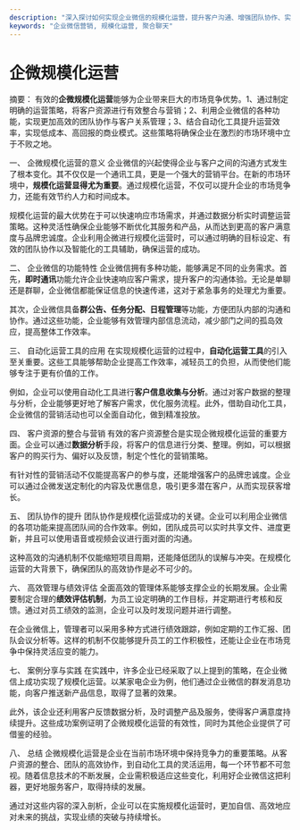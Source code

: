 ```yaml
---
description: "深入探讨如何实现企业微信的规模化运营，提升客户沟通、增强团队协作、实现高效管理的全方位策略。"
keywords: "企业微信营销, 规模化运营, 聚合聊天"
---
```

# 企微规模化运营

摘要： 
有效的**企微规模化运营**能够为企业带来巨大的市场竞争优势。1、通过制定明确的运营策略，将客户资源进行有效整合与营销；2、利用企业微信的各种功能，实现更加高效的团队协作与客户关系管理；3、结合自动化工具提升运营效率，实现低成本、高回报的商业模式。这些策略将确保企业在激烈的市场环境中立于不败之地。

一、 企微规模化运营的意义
企业微信的兴起使得企业与客户之间的沟通方式发生了根本变化。其不仅仅是一个通讯工具，更是一个强大的营销平台。在新的市场环境中，**规模化运营显得尤为重要**。通过规模化运营，不仅可以提升企业的市场竞争力，还能有效节约人力和时间成本。

规模化运营的最大优势在于可以快速响应市场需求，并通过数据分析实时调整运营策略。这种灵活性确保企业能够不断优化其服务和产品，从而达到更高的客户满意度与品牌忠诚度。企业利用企微进行规模化运营时，可以通过明确的目标设定、有效的团队协作以及智能化的工具辅助，确保运营的成功。

二、 企业微信的功能特性
企业微信拥有多种功能，能够满足不同的业务需求。首先，**即时通讯**功能允许企业快速响应客户需求，提升客户的沟通体验。无论是单聊还是群聊，企业微信都能保证信息的快速传递，这对于紧急事务的处理尤为重要。

其次，企业微信具备**群公告、任务分配、日程管理**等功能，方便团队内部的沟通和协作。通过这些功能，企业能够有效管理内部信息流动，减少部门之间的孤岛效应，提高整体工作效率。

三、 自动化运营工具的应用
在实现规模化运营的过程中，**自动化运营工具**的引入至关重要。这些工具能够帮助企业提高工作效率，减轻员工的负担，从而使他们能够专注于更有价值的工作。

例如，企业可以使用自动化工具进行**客户信息收集与分析**。通过对客户数据的整理与分析，企业能够更好地了解客户需求，优化服务流程。此外，借助自动化工具，企业微信的营销活动也可以全面自动化，做到精准投放。

四、 客户资源的整合与营销
有效的客户资源整合是实现企微规模化运营的重要方面。企业可以通过**数据分析**手段，将客户的信息进行分类、整理。例如，可以根据客户的购买行为、偏好以及反馈，制定个性化的营销策略。

有针对性的营销活动不仅能提高客户的参与度，还能增强客户的品牌忠诚度。企业可以通过企微发送定制化的内容及优惠信息，吸引更多潜在客户，从而实现获客增长。

五、 团队协作的提升
团队协作是规模化运营成功的关键。企业可以利用企业微信的各项功能来提高团队间的合作效率。例如，团队成员可以实时共享文件、进度更新，并且可以使用语音或视频会议进行面对面的沟通。

这种高效的沟通机制不仅能缩短项目周期，还能降低团队的误解与冲突。在规模化运营的大背景下，确保团队的高效协作是必不可少的。

六、 高效管理与绩效评估
全面高效的管理体系能够支撑企业的长期发展。企业需要制定合理的**绩效评估机制**，为员工设定明确的工作目标，并定期进行考核和反馈。通过对员工绩效的监测，企业可以及时发现问题并进行调整。

在企业微信上，管理者可以采用多种方式进行绩效跟踪，例如定期的工作汇报、团队会议分析等。这样的机制不仅能够提升员工的工作积极性，还能让企业在市场竞争中保持灵活应变的能力。

七、 案例分享与实践
在实践中，许多企业已经采取了以上提到的策略，在企业微信上成功实现了规模化运营。以某家电企业为例，他们通过企业微信的群发消息功能，向客户推送新产品信息，取得了显著的效果。

此外，该企业还利用客户反馈数据分析，及时调整产品及服务，使得客户满意度持续提升。这些成功案例证明了企微规模化运营的有效性，同时为其他企业提供了可借鉴的经验。

八、 总结
企微规模化运营是企业在当前市场环境中保持竞争力的重要策略。从客户资源的整合、团队的高效协作，到自动化工具的灵活运用，每一个环节都不可忽视。随着信息技术的不断发展，企业需积极适应这些变化，利用好企业微信这把利器，更好地服务客户，取得持续的发展。 

通过对这些内容的深入剖析，企业可以在实施规模化运营时，更加自信、高效地应对未来的挑战，实现业绩的突破与持续增长。
